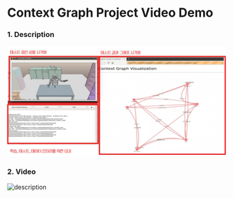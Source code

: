 # Context Graph Project Video Demo

### 1. Description

![description](/images/description.jpg)

### 2. Video

![description](/images/video.gif)

